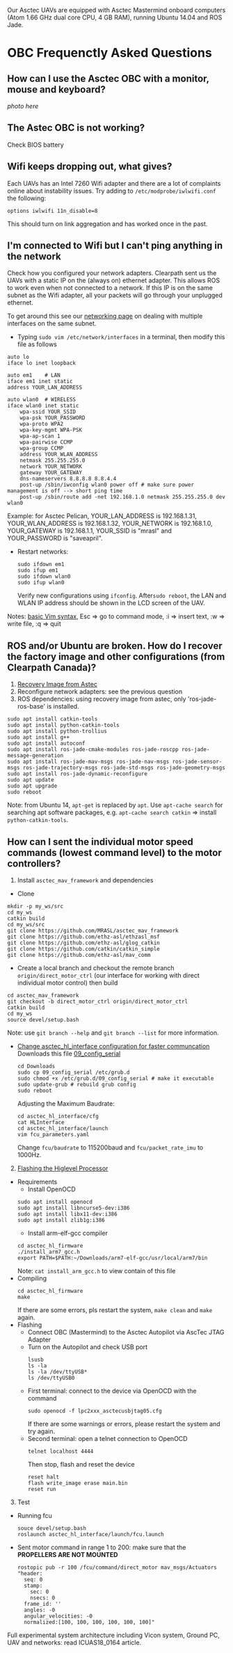 Our Asctec UAVs are equipped with Asctec Mastermind onboard computers (Atom 1.66 GHz dual core CPU, 4 GB RAM), running Ubuntu 14.04 and ROS Jade.

# OBC Frequenctly Asked Questions
## How can I use the Asctec OBC with a monitor, mouse and keyboard?

*photo here*

## The Astec OBC is not working?
Check BIOS battery

## Wifi keeps dropping out, what gives?
Each UAVs has an Intel 7260 Wifi adapter and there are a lot of complaints online about instability issues. Try adding to `/etc/modprobe/iwlwifi.conf` the following:
```
options iwlwifi 11n_disable=8
```
This should turn on link aggregation and has worked once in the past.

## I'm connected to Wifi but I can't ping anything in the network
Check how you configured your network adapters. Clearpath sent us the UAVs with a static IP on the (always on) ethernet adapter. This allows ROS to work even when not connected to a network. If this IP is on the same subnet as the Wifi adapter, all your packets will go through your unplugged ethernet.

To get around this see our [networking page](/Equipment/Networking/LAN.md) on dealing with multiple interfaces on the same subnet.

* Typing `sudo vim /etc/network/interfaces` in a terminal, then modify this file as follows
```
auto lo
iface lo inet loopback
```
```
auto em1    # LAN
iface em1 inet static
address YOUR_LAN_ADDRESS
```
```
auto wlan0  # WIRELESS
iface wlan0 inet static
    wpa-ssid YOUR_SSID
    wpa-psk YOUR_PASSWORD
    wpa-proto WPA2
    wpa-key-mgmt WPA-PSK
    wpa-ap-scan 1
    wpa-pairwise CCMP
    wpa-group CCMP
    address YOUR_WLAN_ADDRESS
    netmask 255.255.255.0
    network YOUR_NETWORK
    gateway YOUR_GATEWAY
    dns-nameservers 8.8.8.8 8.8.4.4
    post-up /sbin/iwconfig wlan0 power off # make sure power management is off --> short ping time
    post-up /sbin/route add -net 192.168.1.0 netmask 255.255.255.0 dev wlan0
```
  Example: for Asctec Pelican, YOUR_LAN_ADDRESS is 192.168.1.31, YOUR_WLAN_ADDRESS is 192.168.1.32, YOUR_NETWORK is 192.168.1.0, YOUR_GATEWAY is 192.168.1.1, YOUR_SSID is "mrasl" and YOUR_PASSWORD is "saveapril".
* Restart networks:

  ```
  sudo ifdown em1
  sudo ifup em1
  sudo ifdown wlan0
  sudo ifup wlan0
  ```

  Verify new configurations using `ifconfig`. After`sudo reboot`, the LAN and WLAN IP address should be shown in the LCD screen of the UAV.

Notes: [basic Vim syntax](https://www.maketecheasier.com/vim-keyboard-shortcuts-cheatsheet/), Esc => go to command mode, :i => insert text, :w => write file, :q => quit

## ROS and/or Ubuntu are broken. How do I recover the factory image and other configurations (from Clearpath Canada)?
1. [Recovery Image from Astec](http://wiki.asctec.de/display/AR/Recovery+Images)
2. Reconfigure network adapters: see the previous question
3. ROS dependencies: using recovery image from astec, only 'ros-jade-ros-base' is installed.
```
sudo apt install catkin-tools
sudo apt install python-catkin-tools
sudo apt install python-trollius
sudo apt install g++
sudo apt install autoconf
sudo apt install ros-jade-cmake-modules ros-jade-roscpp ros-jade-message-generation
sudo apt install ros-jade-mav-msgs ros-jade-nav-msgs ros-jade-sensor-msgs ros-jade-trajectory-msgs ros-jade-std-msgs ros-jade-geometry-msgs
sudo apt install ros-jade-dynamic-reconfigure
sudo apt update
sudo apt upgrade
sudo reboot
```
Note: from Ubuntu 14, `apt-get` is replaced by `apt`. Use `apt-cache search` for searching apt software packages, e.g. `apt-cache search catkin` => install `python-catkin-tools`.


## How can I sent the individual motor speed commands (lowest command level) to the motor controllers?

1. Install `asctec_mav_framework` and dependencies
  * Clone
  ```
  mkdir -p my_ws/src
  cd my_ws
  catkin build
  cd my_ws/src
  git clone https://github.com/MRASL/asctec_mav_framework
  git clone https://github.com/ethz-asl/ethzasl_msf
  git clone https://github.com/ethz-asl/glog_catkin
  git clone https://github.com/catkin/catkin_simple
  git clone https://github.com/ethz-asl/mav_comm
  ```
  * Create a local branch and checkout the remote branch `origin/direct_motor_ctrl` (our interface for working with direct individual motor control) then build
  ```
  cd asctec_mav_framework
  git checkout -b direct_motor_ctrl origin/direct_motor_ctrl
  catkin build
  cd my_ws
  source devel/setup.bash
  ```
  Note: use `git branch --help` and `git branch --list` for more information.
  * [Change asctec_hl_interface configuration for faster communcation](http://wiki.ros.org/asctec_mav_framework/Tutorials/onboard_computer_setup)
    Downloads this file [09_config_serial](http://wiki.ros.org/asctec_mav_framework/Tutorials/onboard_computer_setup?action=AttachFile&do=view&target=09_config_serial)
    ```
    cd Downloads
    sudo cp 09_config_serial /etc/grub.d
    sudo chmod +x /etc/grub.d/09_config_serial # make it executable
    sudo update-grub # rebuild grub config
    sudo reboot
    ```
    Adjusting the Maximum Baudrate:
    ```
    cd asctec_hl_interface/cfg
    cat HLInterface
    cd asctec_hl_interface/launch
    vim fcu_parameters.yaml
    ```
    Change `fcu/baudrate` to 115200baud and `fcu/packet_rate_imu` to 1000Hz.
2. [Flashing the Higlevel Processor](http://wiki.asctec.de/display/AR/SDK+Setup+for+Linux)
  * Requirements
      * Install OpenOCD
      ```
      sudo apt install openocd
      sudo apt install libncurse5-dev:i386
      sudo apt install libx11-dev:i386
      sudo apt install zlib1g:i386
      ```
      * Install arm-elf-gcc compiler
      ```
      cd asctec_hl_firmware
      ./install_arm7_gcc.h
      export PATH=$PATH:~/Downloads/arm7-elf-gcc/usr/local/arm7/bin
      ```
      Note: `cat install_arm_gcc.h` to view contain of this file
  * Compiling
    ```
    cd asctec_hl_firmware
    make
    ```
    If there are some errors, pls restart the system, `make clean` and `make` again.
  * Flashing
    * Connect OBC (Mastermind) to the Asctec Autopilot via AscTec JTAG Adapter
    * Turn on the Autopilot and check USB port
      ```
      lsusb
      ls -la
      ls -la /dev/ttyUSB*
      ls /dev/ttyUSB0
      ```
    * First terminal:  connect to the device via OpenOCD with the command
      ```
      sudo openocd -f lpc2xxx_asctecusbjtag05.cfg
      ```
      If there are some warnings or errors, please restart the system and try again.
    * Second terminal: open a telnet connection to OpenOCD
      ```
      telnet localhost 4444
      ```
      Then stop, flash and reset the device
      ```
      reset halt
      flash write_image erase main.bin
      reset run
      ```
3. Test

  * Running fcu
    ```
    souce devel/setup.bash
    roslaunch asctec_hl_interface/launch/fcu.launch
    ```
  * Sent motor command in range 1 to 200: make sure that the **PROPELLERS ARE NOT MOUNTED**
    ```
    rostopic pub -r 100 /fcu/command/direct_motor mav_msgs/Actuators "header:
      seq: 0
      stamp:
        sec: 0
        nsecs: 0
      frame_id: ''
      angles: -0
      angular_velocities: -0
      normalized:[100, 100, 100, 100, 100, 100]"
    ```

Full experimental system architecture including Vicon system, Ground PC, UAV and networks: read ICUAS18_0164 article.
